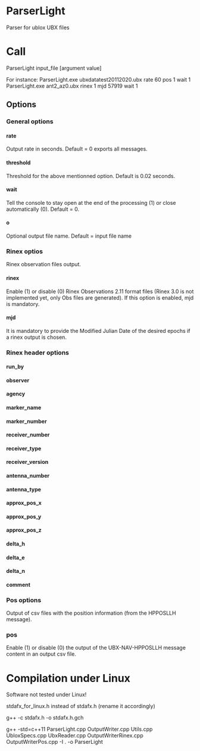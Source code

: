 # ParserLight
Parser for ublox UBX files

# Call
ParserLight input_file [argument value]

For instance:
ParserLight.exe ubxdatatest20112020.ubx rate 60 pos 1 wait 1 
ParserLight.exe ant2_az0.ubx rinex 1 mjd 57919 wait 1 

## Options

### General options
#### rate
Output rate in seconds. Default = 0 exports all messages.

#### threshold
Threshold for the above mentionned option. Default is 0.02 seconds.

#### wait
Tell the console to stay open at the end of the processing (1) or close automatically (0). Default = 0.

#### o
Optional output file name. Default = input file name

### Rinex optios
Rinex observation files output.

#### rinex
Enable (1) or disable (0) Rinex Observations 2.11 format files (Rinex 3.0 is not implemented yet, only Obs files are generated).
If this option is enabled, mjd is mandatory.

#### mjd
It is mandatory to provide the Modified Julian Date of the desired epochs if a rinex output is chosen.

### Rinex header options
#### run_by
#### observer
#### agency
#### marker_name
#### marker_number
#### receiver_number
#### receiver_type
#### receiver_version
#### antenna_number
#### antenna_type
#### approx_pos_x
#### approx_pos_y
#### approx_pos_z
#### delta_h
#### delta_e
#### delta_n
#### comment

### Pos options
Output of csv files with the position information (from the HPPOSLLH message).

### pos
Enable (1) or disable (0) the output of the UBX-NAV-HPPOSLLH message content in an output csv file.

# Compilation under Linux
Software not tested under Linux!

stdafx_for_linux.h instead of stdafx.h (rename it accordingly)

g++ -c stdafx.h -o stdafx.h.gch

g++ -std=c++11 ParserLight.cpp OutputWriter.cpp Utils.cpp UbloxSpecs.cpp UbxReader.cpp OutputWriterRinex.cpp OutputWriterPos.cpp -I . -o ParserLight

